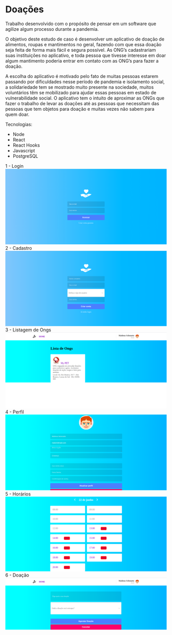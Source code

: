 <h1>Doações</h1>

<p>
Trabalho desenvolvido com o propósito de pensar em um software que agilize algum
processo durante a pandemia.
</p>
<p>
O objetivo deste estudo de caso é desenvolver um aplicativo de doação de alimentos,
roupas e mantimentos no geral, fazendo com que essa doação seja feita de forma mais fácil
e segura possível. As ONG’s cadastrariam suas instituições no aplicativo, e toda pessoa que
tivesse interesse em doar algum mantimento poderia entrar em contato com as ONG’s para
fazer a doação.
</p>
<p>
A escolha do aplicativo é motivado pelo fato de muitas pessoas estarem passando
por dificuldades nesse período de pandemia e isolamento social, a solidariedade tem se
mostrado muito presente na sociedade, muitos voluntários têm se mobilizado para ajudar
essas pessoas em estado de vulnerabilidade social. O aplicativo tem o intuito de aproximar
as ONGs que fazer o trabalho de levar as doações até as pessoas que necessitam das pessoas
que tem objetos para doação e muitas vezes não sabem para quem doar. 
</p>

Tecnologias:
- Node
- React
- React Hooks
- Javascript
- PostgreSQL

1 - Login
<img src="/Imagens/1.png">
2 - Cadastro
<img src="/Imagens/2.png">
3 - Listagem de Ongs
<img src="/Imagens/3.png">
4 - Perfil
<img src="/Imagens/4.png">
5 - Horários
<img src="/Imagens/5.png">
6 - Doação
<img src="/Imagens/6.png">